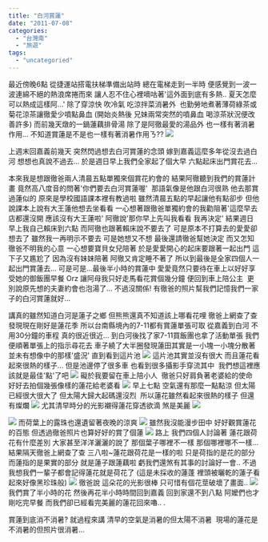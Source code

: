 ```yaml
---
title: "白河賞蓮"
date: "2011-07-08"
categories: 
  - "台灣南"
  - "旅遊"
tags: 
  - "uncategoried"
---
```


最近傍晚6點 從捷運站搭電扶梯準備出站時 總在電梯走到一半時 便感覺到一波一波連綿不絕的熱浪席捲而來 讓人忍不住心裡嘀咕著'這外面到底有多熱.. 夏天怎麼可以熱成這樣阿...' 除了穿涼快 吹冷氣 吃涼拌菜消暑外  也勤勞地煮著薄荷綠茶或菊花涼茶讓徹愛少噴點鼻血 (開始炎熱後 兄妹兩常突然的噴鼻血 喝涼茶狀況便改善許多) 而前幾天燉的一鍋蓮藕排骨湯 除了是阿徹最愛的湯品外 也一樣有著消暑作用... 不知道賞蓮是不是也一樣有著消暑作用ㄋ?? ![](images/5906709381_3c0d14c885.jpg)

上週末回嘉義前幾天 突然閃過想去白河賞蓮的念頭 嫁到嘉義這麼多年從沒去過白河 想想也真說不過去... 於是週日早上我們全家起了個大早 六點起床出門賞花去...

本來我是想跟徹爸兩人清晨五點單獨來個賞花約會的 結果阿徹聽到我們的賞蓮計畫 竟然高八度音的問著'你們要去白河賞蓮喔'  那語氣像是他跟白河很熟 他去那賞過蓮似的 原來是學校國語課本裡有教過啦 雖然清晨五點的早起讓他有點卻步 但他說課本上說有大王蓮他想去坐看看 一心想著跟徹爸單獨約會的我勸阻著'這麼早去 店都還沒開 應該沒有大王蓮啦' 阿徹說'那你早上先叫我看看 我再決定' 結果週日早上我自己賴床到六點 而阿徹也跟著賴床說不要去了 可是原本不打算去的愛愛卻想去了 雖然我一再明示不要去 可是她想又不想 最後還請徹爸幫她決定 而又怎知徹爸不明我的心意 一心想要寶貝女兒陪著 於是愛愛開心的起床要跟著一起出門 這下子又尷尬了 因為沒有妹妹陪著 阿徹又肯定睡不著了 所以到最後是全家四個人一起出門賞蓮去... 可是可是...最後半小時的賞蓮中 愛愛竟然只要待在車上以好好享受她的御飯團早餐 Orz 讓阿母我只好走馬看花賞個幾分鐘 便回到車上陪公主  更別說原先想的夫妻約會也泡湯了... 不過沒關係! 有徹爸的照片幫我們記憶我們一家子的白河賞蓮就好...

講真的雖然知道白河是蓮子之鄉 但熊熊還真不知道該上哪看花哩 徹爸上網查了查 發現現在剛好是蓮花季 所以台南縣境內的7-11都有賞蓮單張可取 從嘉義到白河 不用30分鐘的車程 真的很近很近... 到白河後找了家7-11買飯團也拿了活動單張 我們便順著單張上的指示尋花去 車子繞了大半圈發現蓮田其實是一小塊一小塊分散著  並未有想像中的那樣'盛況' 直到看到這片池 ![](images/5906711641_01fd0a65c4.jpg) 這片池其實並沒有很大 而且蓮花看起來很熱的樣子... 但是池邊停了很多車 也看到很多攝影手穿流其中  我們想這裡應該就是最佳'點'了吧 ![](images/5906710719_2e7d5bcb87.jpg) 礙於我要留在車上陪小人  徹爸只好肩負著老婆給的使命 好好去拍個幾張像樣的蓮花給老婆看 ![](images/5906712027_baeccd1a30.jpg) 早上七點 空氣還有那麼一點點涼 但太陽已經很大很大了 但太陽大歸大起碼還沒烈  所以蓮花雖然看起來很熱的樣子 但還有燦爛 ![](images/5907265840_f925e3953c.jpg) 尤其清早時分的光影襯得蓮花穿透欲滴 煞是美麗 ![](images/5906711445_571786689f.jpg)

![](images/5906708409_d205dfd292.jpg) 而荷葉上的露珠也還遺留著夜晚的涼爽 ![](images/5906707919_bbddfddf3e.jpg) 雖然我沒能漫步田中 好好觀賞蓮花的百態 但透過徹爸照片也算好好的賞了個蓮 ![](images/5906711285_f83fff6f0e.jpg) 路上 我們四個人討論著 蓮花跟荷花有什麼差別 大家甚至洋洋灑灑的說了 那個葉子哪裡不一樣 那個哪裡哪不一樣... 結果隔天徹爸上網查了查 三八啦~蓮花跟荷花是一樣的啦 只是荷指的是花的部分 而蓮指的是果實的部分 就是蓮子跟蓮藕啦 虧我們還煞有其事的討論好一會.. 不過我想我們一輩子都會記得蓮花就是荷花了 (這是未採收的蓮蓬 裡頭被曬乾的蓮子看起來好像黑珍珠般) ![](images/5906708603_ca30c98677.jpg) 徹爸說 這朵花的光影很棒 只可惜有個花莖破壞了畫面.. ![](images/5907263620_e038026b8e.jpg) 我們賞了半小時的花 然後再花半小時時間回到嘉義 回到家還不到八點 阿嬤們也才剛吃完早餐 而我們卻已經看完美麗的蓮花回來嚕.. .

賞蓮到底消不消暑? 就過程來講 清早的空氣是消暑的但太陽不消暑  現場的蓮花是不消暑的但照片很消暑...
